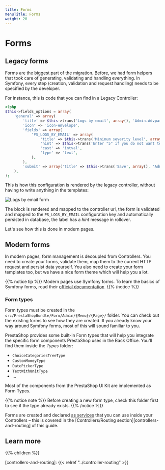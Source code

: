 ```yaml
---
title: Forms
menuTitle: Forms
weight: 20
---
```


# Forms

## Legacy forms

Forms are the biggest part of the migration. Before, we had form helpers that took care of generating, validating and handling everything. In Symfony, every step (creation, validation and request handling) needs to be specified by the developer.

For instance, this is code that you can find in a Legacy Controller:

```php
<?php
$this->fields_options = array(
    'general' => array(
        'title' => $this->trans('Logs by email', array(), 'Admin.Advparameters.Feature'),
        'icon' => 'icon-envelope',
        'fields' => array(
            'PS_LOGS_BY_EMAIL' => array(
                'title' => $this->trans('Minimum severity level', array(), 'Admin.Advparameters.Feature'),
                'hint' => $this->trans('Enter "5" if you do not want to receive any emails.', array(), 'Admin.Advparameters.Help'),
                'cast' => 'intval',
                'type' => 'text',
            ),
        ),
        'submit' => array('title' => $this->trans('Save', array(), 'Admin.Actions')),
    ),
);
```

This is how this configuration is rendered by the legacy controller, without having to write anything in the templates:

![Logs by email form](../img/legacy-rendered-form.png)

The block is rendered and mapped to the controller url, the form is validated and mapped to the `PS_LOGS_BY_EMAIL` configuration key and automatically persisted in database, the label has a _hint_ message in rollover.

Let's see how this is done in modern pages.

## Modern forms

In modern pages, form management is decoupled from Controllers. You need to create your forms, validate them, map them to the current HTTP request and persist data yourself. You also need to create your form templates too, but we have a nice form theme which will help you a lot.

{{% notice tip %}}
Modern pages use Symfony forms. To learn the basics of Symfony forms, read their [official documentation](https://symfony.com/doc/3.4/forms.html).
{{% /notice %}}

### Form types

Form types must be created in the `src/PrestaShopBundle/Form/Admin/{Menu}/{Page}/` folder. You can check out the existing forms to see how they are created. If you already know your way around Symfony forms, most of this will sound familiar to you.  

PrestaShop provides some built-in Form types that will help you integrate the specific form components PrestaShop uses in the Back Office. You'll find them inside the *Types* folder:

* `ChoiceCategoriesTreeType`
* `CustomMoneyType`
* `DatePickerType`
* `TextWithUnitType`
* ...

Most of the components from the PrestaShop UI Kit are implemented as Form Types.

{{% notice note %}}
Before creating a new form type, check this folder first to see if the type already exists.
{{% /notice %}}

Forms are created and declared [as services](https://symfony.com/doc/3.4/form/form_dependencies.html#2-define-your-form-as-a-service) that you can use inside your Controllers – this is covered in the [Controllers/Routing section][controllers-and-routing] of this guide.

## Learn more

{{% children %}}

[controllers-and-routing]: {{< relref "../controller-routing" >}}
